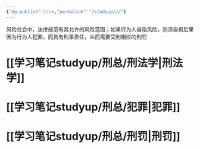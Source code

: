 ```yaml
---
{"dg-publish":true,"permalink":"/studyup///"}
---
```


风险社会中，法律规范有其允许的风险范围；如果行为人自陷风险，则须自担后果
因为行为人犯罪，而具有刑事责任，从而需要受到相应的刑罚
# [[学习笔记studyup/刑总/刑法学\|刑法学]]
# [[学习笔记studyup/刑总/犯罪\|犯罪]]
# [[学习笔记studyup/刑总/刑罚\|刑罚]]